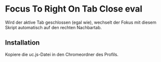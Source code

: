 # Focus To Right On Tab Close eval 

Wird der aktive Tab geschlossen (egal wie), wechselt der Fokus mit diesem Skript automatisch auf den rechten Nachbartab.

## Installation
Kopiere die uc.js-Datei in den Chromeordner des Profils.
